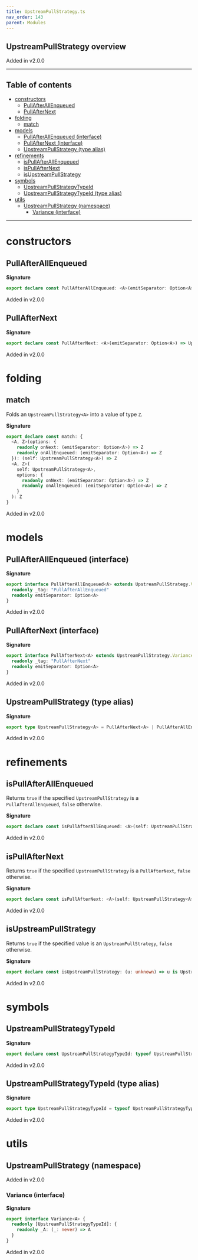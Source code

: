 ```yaml
---
title: UpstreamPullStrategy.ts
nav_order: 143
parent: Modules
---
```


## UpstreamPullStrategy overview

Added in v2.0.0

---

<h2 class="text-delta">Table of contents</h2>

- [constructors](#constructors)
  - [PullAfterAllEnqueued](#pullafterallenqueued)
  - [PullAfterNext](#pullafternext)
- [folding](#folding)
  - [match](#match)
- [models](#models)
  - [PullAfterAllEnqueued (interface)](#pullafterallenqueued-interface)
  - [PullAfterNext (interface)](#pullafternext-interface)
  - [UpstreamPullStrategy (type alias)](#upstreampullstrategy-type-alias)
- [refinements](#refinements)
  - [isPullAfterAllEnqueued](#ispullafterallenqueued)
  - [isPullAfterNext](#ispullafternext)
  - [isUpstreamPullStrategy](#isupstreampullstrategy)
- [symbols](#symbols)
  - [UpstreamPullStrategyTypeId](#upstreampullstrategytypeid)
  - [UpstreamPullStrategyTypeId (type alias)](#upstreampullstrategytypeid-type-alias)
- [utils](#utils)
  - [UpstreamPullStrategy (namespace)](#upstreampullstrategy-namespace)
    - [Variance (interface)](#variance-interface)

---

# constructors

## PullAfterAllEnqueued

**Signature**

```ts
export declare const PullAfterAllEnqueued: <A>(emitSeparator: Option<A>) => UpstreamPullStrategy<A>
```

Added in v2.0.0

## PullAfterNext

**Signature**

```ts
export declare const PullAfterNext: <A>(emitSeparator: Option<A>) => UpstreamPullStrategy<A>
```

Added in v2.0.0

# folding

## match

Folds an `UpstreamPullStrategy<A>` into a value of type `Z`.

**Signature**

```ts
export declare const match: {
  <A, Z>(options: {
    readonly onNext: (emitSeparator: Option<A>) => Z
    readonly onAllEnqueued: (emitSeparator: Option<A>) => Z
  }): (self: UpstreamPullStrategy<A>) => Z
  <A, Z>(
    self: UpstreamPullStrategy<A>,
    options: {
      readonly onNext: (emitSeparator: Option<A>) => Z
      readonly onAllEnqueued: (emitSeparator: Option<A>) => Z
    }
  ): Z
}
```

Added in v2.0.0

# models

## PullAfterAllEnqueued (interface)

**Signature**

```ts
export interface PullAfterAllEnqueued<A> extends UpstreamPullStrategy.Variance<A> {
  readonly _tag: "PullAfterAllEnqueued"
  readonly emitSeparator: Option<A>
}
```

Added in v2.0.0

## PullAfterNext (interface)

**Signature**

```ts
export interface PullAfterNext<A> extends UpstreamPullStrategy.Variance<A> {
  readonly _tag: "PullAfterNext"
  readonly emitSeparator: Option<A>
}
```

Added in v2.0.0

## UpstreamPullStrategy (type alias)

**Signature**

```ts
export type UpstreamPullStrategy<A> = PullAfterNext<A> | PullAfterAllEnqueued<A>
```

Added in v2.0.0

# refinements

## isPullAfterAllEnqueued

Returns `true` if the specified `UpstreamPullStrategy` is a
`PullAfterAllEnqueued`, `false` otherwise.

**Signature**

```ts
export declare const isPullAfterAllEnqueued: <A>(self: UpstreamPullStrategy<A>) => self is PullAfterAllEnqueued<A>
```

Added in v2.0.0

## isPullAfterNext

Returns `true` if the specified `UpstreamPullStrategy` is a `PullAfterNext`,
`false` otherwise.

**Signature**

```ts
export declare const isPullAfterNext: <A>(self: UpstreamPullStrategy<A>) => self is PullAfterNext<A>
```

Added in v2.0.0

## isUpstreamPullStrategy

Returns `true` if the specified value is an `UpstreamPullStrategy`, `false`
otherwise.

**Signature**

```ts
export declare const isUpstreamPullStrategy: (u: unknown) => u is UpstreamPullStrategy<unknown>
```

Added in v2.0.0

# symbols

## UpstreamPullStrategyTypeId

**Signature**

```ts
export declare const UpstreamPullStrategyTypeId: typeof UpstreamPullStrategyTypeId
```

Added in v2.0.0

## UpstreamPullStrategyTypeId (type alias)

**Signature**

```ts
export type UpstreamPullStrategyTypeId = typeof UpstreamPullStrategyTypeId
```

Added in v2.0.0

# utils

## UpstreamPullStrategy (namespace)

Added in v2.0.0

### Variance (interface)

**Signature**

```ts
export interface Variance<A> {
  readonly [UpstreamPullStrategyTypeId]: {
    readonly _A: (_: never) => A
  }
}
```

Added in v2.0.0
